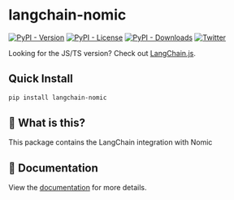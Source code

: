 # langchain-nomic

[![PyPI - Version](https://img.shields.io/pypi/v/langchain-nomic?label=%20)](https://pypi.org/project/langchain-nomic/#history)
[![PyPI - License](https://img.shields.io/pypi/l/langchain-nomic)](https://opensource.org/licenses/MIT)
[![PyPI - Downloads](https://img.shields.io/pepy/dt/langchain-nomic)](https://pypistats.org/packages/langchain-nomic)
[![Twitter](https://img.shields.io/twitter/url/https/twitter.com/langchainai.svg?style=social&label=Follow%20%40LangChainAI)](https://twitter.com/langchainai)

Looking for the JS/TS version? Check out [LangChain.js](https://github.com/langchain-ai/langchainjs).

## Quick Install

```bash
pip install langchain-nomic
```

## 🤔 What is this?

This package contains the LangChain integration with Nomic

## 📖 Documentation

View the [documentation](https://docs.langchain.com/oss/python/integrations/providers/nomic) for more details.
